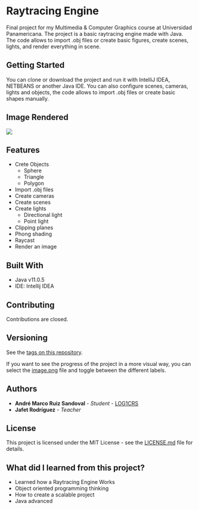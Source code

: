 # Raytracing Engine

Final project for my Multimedia & Computer Graphics course at Universidad Panamericana.
The project is a basic raytracing engine made with Java.
The code allows to import .obj files or create basic figures, create scenes, lights, and render everything in scene.

## Getting Started

You can clone or download the project and run it with IntelliJ IDEA, NETBEANS or another Java IDE. You can also configure scenes, cameras, lights and objects, the code allows to import .obj files or create basic shapes manually.

## Image Rendered

![](https://lh3.googleusercontent.com/qjo-7hIn62QceATdn3yiXWnQGnNq7HLPOxq1R16PiomPf6jHlRBX-oz5va2W5JRUbINCMXF77h1GBFFS71ozmH0lrottBEqtbCogzy1DeDkHsqNkmyzfdmBLFWQc1Whoxdtf8Vw-VFGO8eGzPl5VxBQqGo7zkcOejvJ3x5VFQuhJtt7yQmsNFP6HGyodq2Hi-AiN8o2Vu5FErfc8PT7-QNY0K_Mf3_daTZ8YyEESpGgvb8rf19UVVFGhyF-mmgupH1FBM24tTIjj32rFoW2uUWD1vBzCUXnalRIuDtAfQd0pIZQnNJKE-U58zuI2sv-bZ4ghTmCcbrPhuF25jyHN_k7deVRX0uZR6cNB7Tr2_Vk15jNleYFCkxu5Ss8f5Oi71kDn1zu32eJ5OLLOAkoVa0QLyPj7JeDjdBRMTfnnEphRB5T9elS0xin4cWWWzsaMcxU1Bo4utk5GqA_y-APTrVPjN8BZiDYzDORM3C-AFEBUUC5JFsD49dTzKUHH-4yfWgNRWCODXeCUU5lfImpL4bip4MfmtxxytFaACT9mfbjQ5fvw71L5ZiMmGNeoGTqPs5jJZz5p50ZjZ525CYqVTyAwSBiDB-J0kWN4U9x5kNTwDosGY26MZEGObXRyOh1U7aitasMHSxG9kULJYMTk8n5JJz7jkCVbJEDOJl3uBG3kdyPM-c4RukAFooYrog=s800-no?authuser=1)

## Features

 - Crete Objects
	 - Sphere
	 - Triangle
	 - Polygon
 - Import .obj files
 - Create cameras
 - Create scenes
 - Create lights
	 - Directional light
	 - Point light
 - Clipping planes
 - Phong shading 
 - Raycast
 - Render an image
  
## Built With

* Java v11.0.5
* IDE: Intellij IDEA

## Contributing

Contributions are closed.

## Versioning

See the [tags on this repository](https://github.com/LOG1CRS/Raytracing/releases). 

If you want to see the progress of the project in a more visual way, you can select the [image.png](https://github.com/LOG1CRS/Raytracing-Engine/blob/master/image.png) file and toggle between the different labels.

## Authors

* **André Marco Ruiz Sandoval** - *Student* - [LOG1CRS](https://github.com/LOG1CRS)
* **Jafet Rodríguez** - *Teacher* 

## License

This project is licensed under the MIT License - see the [LICENSE.md](https://github.com/LOG1CRS/Raytracing/blob/master/LICENSE) file for details.

## What did I learned from this project?

* Learned how a Raytracing Engine Works
* Object oriented programming thinking
* How to create a scalable project
* Java advanced
